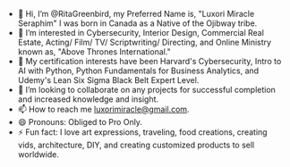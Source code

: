 - 👋 Hi, I’m @RitaGreenbird, my Preferred Name is, "Luxori Miracle Seraphim" I was born in Canada as a Native of the Ojibway tribe.
- 👀 I’m interested in Cybersecurity, Interior Design, Commercial Real Estate, Acting/ Film/ TV/ Scriptwriting/ Directing, and Online Ministry known as, "Above Thrones International."
- 🌱 My certification interests have been Harvard's Cybersecurity, Intro to AI with Python, Python Fundamentals for Business Analytics, and Udemy's Lean Six Sigma Black Belt Expert Level.
- 💞️ I’m looking to collaborate on any projects for successful completion and increased knowledge and insight.
- 📫 How to reach me luxorimiracle@gmail.com.
- 😄 Pronouns: Obliged to Pro Only.
- ⚡ Fun fact: I love art expressions, traveling, food creations, creating vids, architecture, DIY, and creating customized products to sell worldwide.

<!---
RitaGreenbird/RitaGreenbird is a ✨ special ✨ repository because its `README.md` (this file) appears on your GitHub profile.
You can click the Preview link to take a look at your changes.
--->
